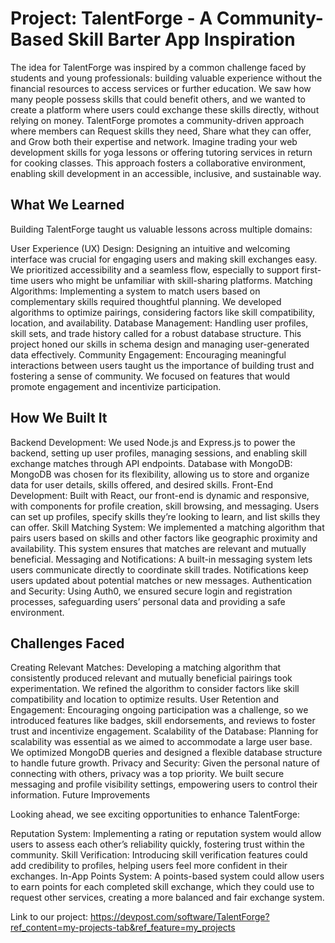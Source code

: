 # Project: TalentForge - A Community-Based Skill Barter App Inspiration

The idea for TalentForge was inspired by a common challenge faced by students and young professionals: building valuable experience without the financial resources to access services or further education. We saw how many people possess skills that could benefit others, and we wanted to create a platform where users could exchange these skills directly, without relying on money. TalentForge promotes a community-driven approach where members can Request skills they need, Share what they can offer, and Grow both their expertise and network. Imagine trading your web development skills for yoga lessons or offering tutoring services in return for cooking classes. This approach fosters a collaborative environment, enabling skill development in an accessible, inclusive, and sustainable way.

## What We Learned

Building TalentForge taught us valuable lessons across multiple domains:

User Experience (UX) Design: Designing an intuitive and welcoming interface was crucial for engaging users and making skill exchanges easy. We prioritized accessibility and a seamless flow, especially to support first-time users who might be unfamiliar with skill-sharing platforms. Matching Algorithms: Implementing a system to match users based on complementary skills required thoughtful planning. We developed algorithms to optimize pairings, considering factors like skill compatibility, location, and availability. Database Management: Handling user profiles, skill sets, and trade history called for a robust database structure. This project honed our skills in schema design and managing user-generated data effectively. Community Engagement: Encouraging meaningful interactions between users taught us the importance of building trust and fostering a sense of community. We focused on features that would promote engagement and incentivize participation.

## How We Built It

Backend Development: We used Node.js and Express.js to power the backend, setting up user profiles, managing sessions, and enabling skill exchange matches through API endpoints. Database with MongoDB: MongoDB was chosen for its flexibility, allowing us to store and organize data for user details, skills offered, and desired skills. Front-End Development: Built with React, our front-end is dynamic and responsive, with components for profile creation, skill browsing, and messaging. Users can set up profiles, specify skills they’re looking to learn, and list skills they can offer. Skill Matching System: We implemented a matching algorithm that pairs users based on skills and other factors like geographic proximity and availability. This system ensures that matches are relevant and mutually beneficial. Messaging and Notifications: A built-in messaging system lets users communicate directly to coordinate skill trades. Notifications keep users updated about potential matches or new messages. Authentication and Security: Using Auth0, we ensured secure login and registration processes, safeguarding users’ personal data and providing a safe environment.

## Challenges Faced

Creating Relevant Matches: Developing a matching algorithm that consistently produced relevant and mutually beneficial pairings took experimentation. We refined the algorithm to consider factors like skill compatibility and location to optimize results. User Retention and Engagement: Encouraging ongoing participation was a challenge, so we introduced features like badges, skill endorsements, and reviews to foster trust and incentivize engagement. Scalability of the Database: Planning for scalability was essential as we aimed to accommodate a large user base. We optimized MongoDB queries and designed a flexible database structure to handle future growth. Privacy and Security: Given the personal nature of connecting with others, privacy was a top priority. We built secure messaging and profile visibility settings, empowering users to control their information. Future Improvements

Looking ahead, we see exciting opportunities to enhance TalentForge:

Reputation System: Implementing a rating or reputation system would allow users to assess each other’s reliability quickly, fostering trust within the community. Skill Verification: Introducing skill verification features could add credibility to profiles, helping users feel more confident in their exchanges. In-App Points System: A points-based system could allow users to earn points for each completed skill exchange, which they could use to request other services, creating a more balanced and fair exchange system.

Link to our project: https://devpost.com/software/TalentForge?ref_content=my-projects-tab&ref_feature=my_projects
